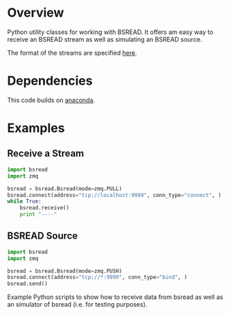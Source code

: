 # Overview
Python utility classes for working with BSREAD. 
It offers am easy way to receive an BSREAD stream as well as simulating an BSREAD source.

The format of the streams are specified
[here](https://docs.google.com/document/d/1BynCjz5Ax-onDW0y8PVQnYmSssb6fAyHkdDl1zh21yY/edit#heading=h.ugxijco36cap).

# Dependencies
This code builds on [anaconda](http://continuum.io/downloads).

# Examples

## Receive a Stream

```python
import bsread
import zmq

bsread = bsread.Bsread(mode=zmq.PULL)
bsread.connect(address="tcp://localhost:9999", conn_type="connect", )
while True:
    bsread.receive()
    print "----"
```

## BSREAD Source

```python
import bsread
import zmq

bsread = bsread.Bsread(mode=zmq.PUSH)
bsread.connect(address="tcp://*:9999", conn_type="bind", )
bsread.send()
```





Example Python scripts to show how to receive data from bsread as well as an simulator of bsread (i.e. for testing purposes).
